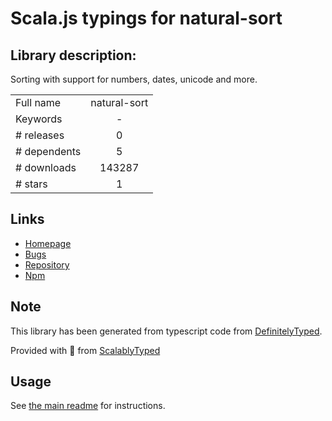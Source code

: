 
# Scala.js typings for natural-sort


## Library description:
Sorting with support for numbers, dates, unicode and more.

|                    |                 |
| ------------------ | :-------------: |
| Full name          | natural-sort |
| Keywords           | - |
| # releases         | 0 |
| # dependents       | 5 |
| # downloads        | 143287 |
| # stars            | 1 |

## Links
- [Homepage](https://github.com/studio-b12/natural-sort#readme)
- [Bugs](https://github.com/studio-b12/natural-sort/issues)
- [Repository](https://github.com/studio-b12/natural-sort)
- [Npm](https://www.npmjs.com/package/natural-sort)
    


## Note
This library has been generated from typescript code from [DefinitelyTyped](https://definitelytyped.org).

Provided with :purple_heart: from [ScalablyTyped](https://github.com/oyvindberg/ScalablyTyped)

## Usage
See [the main readme](../../readme.md) for instructions.


